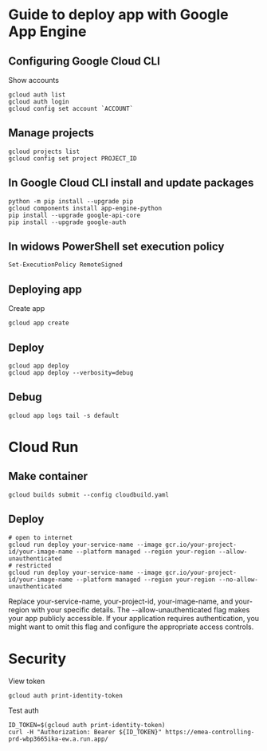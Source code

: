 # Guide to deploy app with Google App Engine

## Configuring Google Cloud CLI
Show accounts
```
gcloud auth list
gcloud auth login
gcloud config set account `ACCOUNT`
```

## Manage projects
```
gcloud projects list
gcloud config set project PROJECT_ID

```

## In Google Cloud CLI install and update packages
```
python -m pip install --upgrade pip
gcloud components install app-engine-python
pip install --upgrade google-api-core
pip install --upgrade google-auth

```

## In widows PowerShell set execution policy
```
Set-ExecutionPolicy RemoteSigned
```


## Deploying app
Create app
```
gcloud app create
```
## Deploy
```
gcloud app deploy
gcloud app deploy --verbosity=debug
```

## Debug
```
gcloud app logs tail -s default
```

# Cloud Run

## Make container
```
gcloud builds submit --config cloudbuild.yaml
```

## Deploy
```
# open to internet
gcloud run deploy your-service-name --image gcr.io/your-project-id/your-image-name --platform managed --region your-region --allow-unauthenticated
# restricted
gcloud run deploy your-service-name --image gcr.io/your-project-id/your-image-name --platform managed --region your-region --no-allow-unauthenticated

```
Replace your-service-name, your-project-id, your-image-name, and your-region with your specific details. The --allow-unauthenticated flag makes your app publicly accessible. If your application requires authentication, you might want to omit this flag and configure the appropriate access controls.

# Security
View token
```
gcloud auth print-identity-token
```
Test auth
```
ID_TOKEN=$(gcloud auth print-identity-token)
curl -H "Authorization: Bearer ${ID_TOKEN}" https://emea-controlling-prd-wbp3665ika-ew.a.run.app/
```
